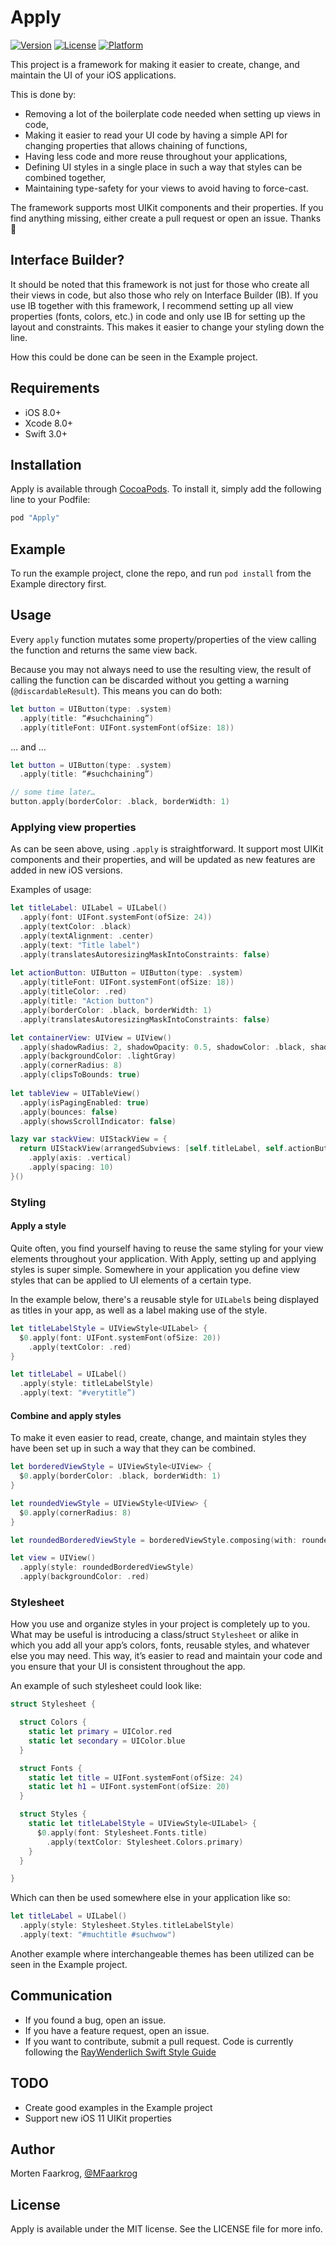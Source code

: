 # Apply
[![Version](https://img.shields.io/cocoapods/v/Apply.svg?style=flat)](http://cocoapods.org/pods/Apply)
[![License](https://img.shields.io/cocoapods/l/Apply.svg?style=flat)](http://cocoapods.org/pods/Apply)
[![Platform](https://img.shields.io/cocoapods/p/Apply.svg?style=flat)](http://cocoapods.org/pods/Apply)

This project is a framework for making it easier to create, change, and maintain the UI of your iOS applications.

This is done by:
- Removing a lot of the boilerplate code needed when setting up views in code,
- Making it easier to read your UI code by having a simple API for changing properties that allows chaining of functions,
- Having less code and more reuse throughout your applications,
- Defining UI styles in a single place in such a way that styles can be combined together,
- Maintaining type-safety for your views to avoid having to force-cast. 

The framework supports most UIKit components and their properties. If you find anything missing, either create a pull request or open an issue. Thanks 🎉 


## Interface Builder?
It should be noted that this framework is not just for those who create all their views in code, but also those who rely on Interface Builder (IB). If you use IB together with this framework, I recommend setting up all view properties (fonts, colors, etc.) in code and only use IB for setting up the layout and constraints. This makes it easier to change your styling down the line.

How this could be done can be seen in the Example project.


## Requirements

- iOS 8.0+
- Xcode 8.0+
- Swift 3.0+


## Installation

Apply is available through [CocoaPods](http://cocoapods.org). To install it, simply add the following line to your Podfile:

```ruby
pod "Apply"
```


## Example

To run the example project, clone the repo, and run `pod install` from the Example directory first.


## Usage

Every `apply` function mutates some property/properties of the view calling the function and returns the same view back. 

Because you may not always need to use the resulting view, the result of calling the function can be discarded without you getting a warning (`@discardableResult`). This means you can do both:

```swift
let button = UIButton(type: .system)
  .apply(title: “#suchchaining”)
  .apply(titleFont: UIFont.systemFont(ofSize: 18))
```

… and …

```swift
let button = UIButton(type: .system)
  .apply(title: “#suchchaining”)

// some time later…
button.apply(borderColor: .black, borderWidth: 1)
```

### Applying view properties

As can be seen above, using `.apply` is straightforward. It support most UIKit components and their properties, and will be updated as new features are added in new iOS versions.

Examples of usage:

```swift
let titleLabel: UILabel = UILabel()
  .apply(font: UIFont.systemFont(ofSize: 24))
  .apply(textColor: .black)
  .apply(textAlignment: .center)
  .apply(text: "Title label")
  .apply(translatesAutoresizingMaskIntoConstraints: false)
  
let actionButton: UIButton = UIButton(type: .system)
  .apply(titleFont: UIFont.systemFont(ofSize: 18))
  .apply(titleColor: .red)
  .apply(title: "Action button")
  .apply(borderColor: .black, borderWidth: 1)
  .apply(translatesAutoresizingMaskIntoConstraints: false)

let containerView: UIView = UIView()
  .apply(shadowRadius: 2, shadowOpacity: 0.5, shadowColor: .black, shadowOffset: CGSize(width: 0, height: 2))
  .apply(backgroundColor: .lightGray)
  .apply(cornerRadius: 8)
  .apply(clipsToBounds: true)
  
let tableView = UITableView()
  .apply(isPagingEnabled: true)
  .apply(bounces: false)
  .apply(showsScrollIndicator: false)

lazy var stackView: UIStackView = {
  return UIStackView(arrangedSubviews: [self.titleLabel, self.actionButton])
    .apply(axis: .vertical)
    .apply(spacing: 10)
}()
```


### Styling

#### Apply a style
Quite often, you find yourself having to reuse the same styling for your view elements throughout your application. With Apply, setting up and applying styles is super simple. 
Somewhere in your application you define view styles that can be applied to UI elements of a certain type. 

In the example below, there's a reusable style for `UILabel`s being displayed as titles in your app, as well as a label making use of the style.

```swift
let titleLabelStyle = UIViewStyle<UILabel> {
  $0.apply(font: UIFont.systemFont(ofSize: 20))
    .apply(textColor: .red)
}

let titleLabel = UILabel()
  .apply(style: titleLabelStyle)
  .apply(text: "#verytitle”)
```

#### Combine and apply styles
To make it even easier to read, create, change, and maintain styles they have been set up in such a way that they can be combined.  

```swift
let borderedViewStyle = UIViewStyle<UIView> {
  $0.apply(borderColor: .black, borderWidth: 1)
}

let roundedViewStyle = UIViewStyle<UIView> {
  $0.apply(cornerRadius: 8)
}

let roundedBorderedViewStyle = borderedViewStyle.composing(with: roundedViewStyle)

let view = UIView()
  .apply(style: roundedBorderedViewStyle)
  .apply(backgroundColor: .red)
```


### Stylesheet

How you use and organize styles in your project is completely up to you. What may be useful is introducing a class/struct `Stylesheet` or alike in which you add all your app’s colors, fonts, reusable styles, and whatever else you may need. This way, it’s easier to read and maintain your code and you ensure that your UI is consistent throughout the app.

An example of such stylesheet could look like:

```swift
struct Stylesheet {

  struct Colors {
    static let primary = UIColor.red
    static let secondary = UIColor.blue
  }

  struct Fonts {
    static let title = UIFont.systemFont(ofSize: 24)
    static let h1 = UIFont.systemFont(ofSize: 20)
  }

  struct Styles {
    static let titleLabelStyle = UIViewStyle<UILabel> {
      $0.apply(font: Stylesheet.Fonts.title)
        .apply(textColor: Stylesheet.Colors.primary)
    }
  }

}
```

Which can then be used somewhere else in your application like so:

```swift
let titleLabel = UILabel()
  .apply(style: Stylesheet.Styles.titleLabelStyle)
  .apply(text: "#muchtitle #suchwow")
```

Another example where interchangeable themes has been utilized can be seen in the Example project.


## Communication

- If you found a bug, open an issue.
- If you have a feature request, open an issue.
- If you want to contribute, submit a pull request. Code is currently following the [RayWenderlich Swift Style Guide](https://github.com/raywenderlich/swift-style-guide)

## TODO

- Create good examples in the Example project
- Support new iOS 11 UIKit properties

## Author

Morten Faarkrog, [@MFaarkrog](https://twitter.com/mfaarkrog)

## License

Apply is available under the MIT license. See the LICENSE file for more info.
